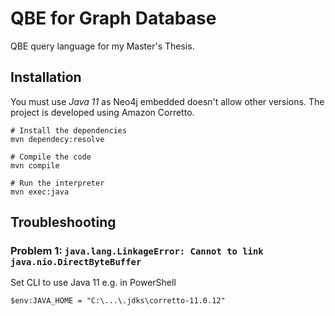 # QBE for Graph Database

QBE query language for my Master's Thesis.

## Installation

You must use _Java 11_ as Neo4j embedded doesn't allow other versions.
The project is developed using Amazon Corretto.

```shell
# Install the dependencies
mvn dependecy:resolve

# Compile the code
mvn compile

# Run the interpreter
mvn exec:java
```

## Troubleshooting

### Problem 1: `java.lang.LinkageError: Cannot to link java.nio.DirectByteBuffer`

Set CLI to use Java 11 e.g. in PowerShell

```
$env:JAVA_HOME = "C:\...\.jdks\corretto-11.0.12"
```

